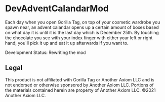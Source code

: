 # DevAdventCalandarMod
Each day when you open Gorilla Tag, on top of your cosmetic wardrobe you spawn near, an advent calandar opens up a certain amount of boxes based on what day it is until it is the last day which is December 25th. By touching the chocolate you see with your index finger with either your left or right hand, you'll pick it up and eat it up afterwards if you want to.   

Development Status: Rewriting the mod

## Legal
This product is not affiliated with Gorilla Tag or Another Axiom LLC and is not endorsed or otherwise sponsored by Another Axiom LLC. Portions of the materials contained herein are property of Another Axiom LLC. ©2021 Another Axiom LLC.
